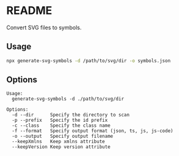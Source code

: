 # README

Convert SVG files to symbols.

## Usage

```bash
npx generate-svg-symbols -d /path/to/svg/dir -o symbols.json
```

## Options

```
Usage:
  generate-svg-symbols -d ./path/to/svg/dir

Options:
  -d --dir      Specify the directory to scan
  -p --prefix   Specify the id prefix
  -c --class    Specify the class name
  -f --format   Specify output format (json, ts, js, js-code)
  -o --output   Specify output filename
  --keepXmlns   Keep xmlns attribute
  --keepVersion Keep version attribute
```
